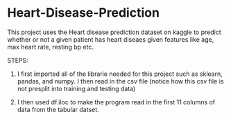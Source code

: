 # Heart-Disease-Prediction
This project uses the Heart disease prediction dataset on kaggle to predict whether or not a given patient has heart diseaes given features like age, max heart rate, resting bp etc.

STEPS:

1. I first imported all of the librarie needed for this project such as sklearn, pandas, and numpy. I then read in the csv file (notice how this csv file is not presplit into training and testing data)

2. I then used df.iloc to make the program read in the first 11 columns of data from the tabular datset. 

